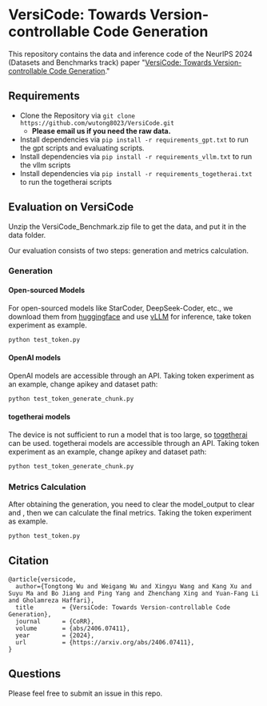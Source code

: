 # VersiCode: Towards Version-controllable Code Generation

This repository contains the data and inference code of the NeurIPS 2024  (Datasets and Benchmarks track)
paper "[VersiCode: Towards Version-controllable Code Generation](https://arxiv.org/abs/2406.07411)."

## Requirements

- Clone the Repository via `git clone https://github.com/wutong8023/VersiCode.git`
    - **Please email us if you need the raw data.**
- Install dependencies via `pip install -r requirements_gpt.txt` to run the gpt scripts and evaluating scripts.
- Install dependencies via `pip install -r requirements_vllm.txt` to run the vllm scripts
- Install dependencies via `pip install -r requirements_togetherai.txt` to run the togetherai scripts


## Evaluation on VersiCode
Unzip the VersiCode_Benchmark.zip file to get the data, and put it in the data folder.

Our evaluation consists of two steps: generation and metrics calculation.


### Generation

#### Open-sourced Models
For open-sourced models like StarCoder, DeepSeek-Coder, etc., we download them from [huggingface](https://huggingface.co/) and use [vLLM](https://github.com/vllm-project/vllm) for inference, take token experiment as example. 

```bash
python test_token.py
```


#### OpenAI models
OpenAI models are accessible through an API. Taking token experiment as an example, change apikey and dataset path:
```bash
python test_token_generate_chunk.py
```

#### togetherai models
The device is not sufficient to run a model that is too large, so [togetherai](https://api.together.xyz/models) can be used. togetherai models are accessible through an API. Taking token experiment as an example, change apikey and dataset path:
```bash
python test_token_generate_chunk.py
```


### Metrics Calculation
After obtaining the generation, you need to clear the model_output to clear <start> and <end>, then we can calculate the final metrics. Taking the token experiment as example.
```bash
python test_token.py
```

## Citation

```
@article{versicode,
  author={Tongtong Wu and Weigang Wu and Xingyu Wang and Kang Xu and Suyu Ma and Bo Jiang and Ping Yang and Zhenchang Xing and Yuan-Fang Li and Gholamreza Haffari},
  title        = {VersiCode: Towards Version-controllable Code Generation},
  journal      = {CoRR},
  volume       = {abs/2406.07411},
  year         = {2024},
  url          = {https://arxiv.org/abs/2406.07411},
}
```
## Questions
Please feel free to submit an issue in this repo.

